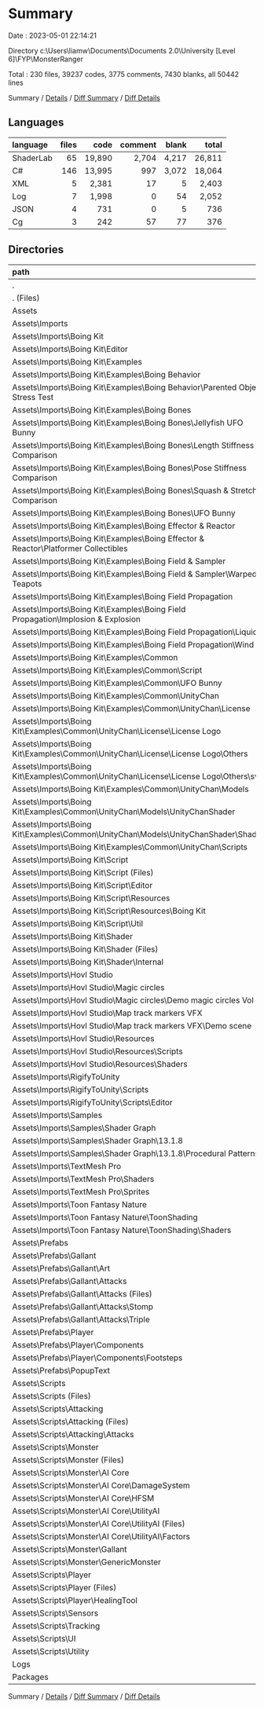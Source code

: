 # Summary

Date : 2023-05-01 22:14:21

Directory c:\\Users\\liamw\\Documents\\Documents 2.0\\University [Level 6]\\FYP\\MonsterRanger

Total : 230 files,  39237 codes, 3775 comments, 7430 blanks, all 50442 lines

Summary / [Details](details.md) / [Diff Summary](diff.md) / [Diff Details](diff-details.md)

## Languages
| language | files | code | comment | blank | total |
| :--- | ---: | ---: | ---: | ---: | ---: |
| ShaderLab | 65 | 19,890 | 2,704 | 4,217 | 26,811 |
| C# | 146 | 13,995 | 997 | 3,072 | 18,064 |
| XML | 5 | 2,381 | 17 | 5 | 2,403 |
| Log | 7 | 1,998 | 0 | 54 | 2,052 |
| JSON | 4 | 731 | 0 | 5 | 736 |
| Cg | 3 | 242 | 57 | 77 | 376 |

## Directories
| path | files | code | comment | blank | total |
| :--- | ---: | ---: | ---: | ---: | ---: |
| . | 230 | 39,237 | 3,775 | 7,430 | 50,442 |
| . (Files) | 2 | 1,923 | 14 | 2 | 1,939 |
| Assets | 219 | 34,746 | 3,761 | 7,372 | 45,879 |
| Assets\\Imports | 147 | 30,697 | 3,719 | 6,392 | 40,808 |
| Assets\\Imports\\Boing Kit | 93 | 12,871 | 1,212 | 2,808 | 16,891 |
| Assets\\Imports\\Boing Kit\\Editor | 1 | 353 | 32 | 52 | 437 |
| Assets\\Imports\\Boing Kit\\Examples | 45 | 2,707 | 308 | 555 | 3,570 |
| Assets\\Imports\\Boing Kit\\Examples\\Boing Behavior | 1 | 23 | 9 | 4 | 36 |
| Assets\\Imports\\Boing Kit\\Examples\\Boing Behavior\\Parented Object Stress Test | 1 | 23 | 9 | 4 | 36 |
| Assets\\Imports\\Boing Kit\\Examples\\Boing Bones | 7 | 246 | 64 | 85 | 395 |
| Assets\\Imports\\Boing Kit\\Examples\\Boing Bones\\Jellyfish UFO Bunny | 1 | 21 | 9 | 9 | 39 |
| Assets\\Imports\\Boing Kit\\Examples\\Boing Bones\\Length Stiffness Comparison | 1 | 50 | 9 | 16 | 75 |
| Assets\\Imports\\Boing Kit\\Examples\\Boing Bones\\Pose Stiffness Comparison | 1 | 59 | 10 | 19 | 88 |
| Assets\\Imports\\Boing Kit\\Examples\\Boing Bones\\Squash & Stretch Comparison | 1 | 48 | 9 | 16 | 73 |
| Assets\\Imports\\Boing Kit\\Examples\\Boing Bones\\UFO Bunny | 3 | 68 | 27 | 25 | 120 |
| Assets\\Imports\\Boing Kit\\Examples\\Boing Effector & Reactor | 2 | 63 | 18 | 22 | 103 |
| Assets\\Imports\\Boing Kit\\Examples\\Boing Effector & Reactor\\Platformer Collectibles | 2 | 63 | 18 | 22 | 103 |
| Assets\\Imports\\Boing Kit\\Examples\\Boing Field & Sampler | 2 | 106 | 14 | 28 | 148 |
| Assets\\Imports\\Boing Kit\\Examples\\Boing Field & Sampler\\Warped Teapots | 2 | 106 | 14 | 28 | 148 |
| Assets\\Imports\\Boing Kit\\Examples\\Boing Field Propagation | 6 | 316 | 9 | 76 | 401 |
| Assets\\Imports\\Boing Kit\\Examples\\Boing Field Propagation\\Implosion & Explosion | 3 | 110 | 0 | 29 | 139 |
| Assets\\Imports\\Boing Kit\\Examples\\Boing Field Propagation\\Liquid | 2 | 169 | 9 | 35 | 213 |
| Assets\\Imports\\Boing Kit\\Examples\\Boing Field Propagation\\Wind | 1 | 37 | 0 | 12 | 49 |
| Assets\\Imports\\Boing Kit\\Examples\\Common | 27 | 1,953 | 194 | 340 | 2,487 |
| Assets\\Imports\\Boing Kit\\Examples\\Common\\Script | 8 | 458 | 85 | 132 | 675 |
| Assets\\Imports\\Boing Kit\\Examples\\Common\\UFO Bunny | 1 | 161 | 9 | 32 | 202 |
| Assets\\Imports\\Boing Kit\\Examples\\Common\\UnityChan | 18 | 1,334 | 100 | 176 | 1,610 |
| Assets\\Imports\\Boing Kit\\Examples\\Common\\UnityChan\\License | 3 | 458 | 3 | 3 | 464 |
| Assets\\Imports\\Boing Kit\\Examples\\Common\\UnityChan\\License\\License Logo | 3 | 458 | 3 | 3 | 464 |
| Assets\\Imports\\Boing Kit\\Examples\\Common\\UnityChan\\License\\License Logo\\Others | 3 | 458 | 3 | 3 | 464 |
| Assets\\Imports\\Boing Kit\\Examples\\Common\\UnityChan\\License\\License Logo\\Others\\svg | 3 | 458 | 3 | 3 | 464 |
| Assets\\Imports\\Boing Kit\\Examples\\Common\\UnityChan\\Models | 13 | 690 | 58 | 137 | 885 |
| Assets\\Imports\\Boing Kit\\Examples\\Common\\UnityChan\\Models\\UnityChanShader | 13 | 690 | 58 | 137 | 885 |
| Assets\\Imports\\Boing Kit\\Examples\\Common\\UnityChan\\Models\\UnityChanShader\\Shader | 13 | 690 | 58 | 137 | 885 |
| Assets\\Imports\\Boing Kit\\Examples\\Common\\UnityChan\\Scripts | 2 | 186 | 39 | 36 | 261 |
| Assets\\Imports\\Boing Kit\\Script | 33 | 7,598 | 580 | 1,615 | 9,793 |
| Assets\\Imports\\Boing Kit\\Script (Files) | 19 | 5,020 | 342 | 1,085 | 6,447 |
| Assets\\Imports\\Boing Kit\\Script\\Editor | 6 | 997 | 54 | 190 | 1,241 |
| Assets\\Imports\\Boing Kit\\Script\\Resources | 1 | 366 | 75 | 80 | 521 |
| Assets\\Imports\\Boing Kit\\Script\\Resources\\Boing Kit | 1 | 366 | 75 | 80 | 521 |
| Assets\\Imports\\Boing Kit\\Script\\Util | 7 | 1,215 | 109 | 260 | 1,584 |
| Assets\\Imports\\Boing Kit\\Shader | 14 | 2,213 | 292 | 586 | 3,091 |
| Assets\\Imports\\Boing Kit\\Shader (Files) | 8 | 1,793 | 223 | 488 | 2,504 |
| Assets\\Imports\\Boing Kit\\Shader\\Internal | 6 | 420 | 69 | 98 | 587 |
| Assets\\Imports\\Hovl Studio | 25 | 2,294 | 1,347 | 253 | 3,894 |
| Assets\\Imports\\Hovl Studio\\Magic circles | 1 | 152 | 1 | 11 | 164 |
| Assets\\Imports\\Hovl Studio\\Magic circles\\Demo magic circles Vol 1 | 1 | 152 | 1 | 11 | 164 |
| Assets\\Imports\\Hovl Studio\\Map track markers VFX | 1 | 70 | 1 | 8 | 79 |
| Assets\\Imports\\Hovl Studio\\Map track markers VFX\\Demo scene | 1 | 70 | 1 | 8 | 79 |
| Assets\\Imports\\Hovl Studio\\Resources | 23 | 2,072 | 1,345 | 234 | 3,651 |
| Assets\\Imports\\Hovl Studio\\Resources\\Scripts | 11 | 675 | 116 | 89 | 880 |
| Assets\\Imports\\Hovl Studio\\Resources\\Shaders | 12 | 1,397 | 1,229 | 145 | 2,771 |
| Assets\\Imports\\RigifyToUnity | 3 | 130 | 77 | 35 | 242 |
| Assets\\Imports\\RigifyToUnity\\Scripts | 3 | 130 | 77 | 35 | 242 |
| Assets\\Imports\\RigifyToUnity\\Scripts\\Editor | 3 | 130 | 77 | 35 | 242 |
| Assets\\Imports\\Samples | 1 | 6 | 0 | 1 | 7 |
| Assets\\Imports\\Samples\\Shader Graph | 1 | 6 | 0 | 1 | 7 |
| Assets\\Imports\\Samples\\Shader Graph\\13.1.8 | 1 | 6 | 0 | 1 | 7 |
| Assets\\Imports\\Samples\\Shader Graph\\13.1.8\\Procedural Patterns | 1 | 6 | 0 | 1 | 7 |
| Assets\\Imports\\TextMesh Pro | 18 | 2,493 | 82 | 646 | 3,221 |
| Assets\\Imports\\TextMesh Pro\\Shaders | 17 | 2,338 | 82 | 644 | 3,064 |
| Assets\\Imports\\TextMesh Pro\\Sprites | 1 | 155 | 0 | 2 | 157 |
| Assets\\Imports\\Toon Fantasy Nature | 7 | 12,903 | 1,001 | 2,649 | 16,553 |
| Assets\\Imports\\Toon Fantasy Nature\\ToonShading | 7 | 12,903 | 1,001 | 2,649 | 16,553 |
| Assets\\Imports\\Toon Fantasy Nature\\ToonShading\\Shaders | 7 | 12,903 | 1,001 | 2,649 | 16,553 |
| Assets\\Prefabs | 11 | 511 | 2 | 146 | 659 |
| Assets\\Prefabs\\Gallant | 9 | 484 | 2 | 139 | 625 |
| Assets\\Prefabs\\Gallant\\Art | 2 | 73 | 2 | 13 | 88 |
| Assets\\Prefabs\\Gallant\\Attacks | 7 | 411 | 0 | 126 | 537 |
| Assets\\Prefabs\\Gallant\\Attacks (Files) | 5 | 274 | 0 | 89 | 363 |
| Assets\\Prefabs\\Gallant\\Attacks\\Stomp | 1 | 81 | 0 | 22 | 103 |
| Assets\\Prefabs\\Gallant\\Attacks\\Triple | 1 | 56 | 0 | 15 | 71 |
| Assets\\Prefabs\\Player | 1 | 13 | 0 | 3 | 16 |
| Assets\\Prefabs\\Player\\Components | 1 | 13 | 0 | 3 | 16 |
| Assets\\Prefabs\\Player\\Components\\Footsteps | 1 | 13 | 0 | 3 | 16 |
| Assets\\Prefabs\\PopupText | 1 | 14 | 0 | 4 | 18 |
| Assets\\Scripts | 61 | 3,538 | 40 | 834 | 4,412 |
| Assets\\Scripts (Files) | 2 | 1,042 | 14 | 27 | 1,083 |
| Assets\\Scripts\\Attacking | 3 | 173 | 0 | 64 | 237 |
| Assets\\Scripts\\Attacking (Files) | 2 | 116 | 0 | 44 | 160 |
| Assets\\Scripts\\Attacking\\Attacks | 1 | 57 | 0 | 20 | 77 |
| Assets\\Scripts\\Monster | 28 | 888 | 5 | 275 | 1,168 |
| Assets\\Scripts\\Monster (Files) | 2 | 28 | 4 | 12 | 44 |
| Assets\\Scripts\\Monster\\AI Core | 18 | 649 | 1 | 195 | 845 |
| Assets\\Scripts\\Monster\\AI Core\\DamageSystem | 2 | 94 | 1 | 33 | 128 |
| Assets\\Scripts\\Monster\\AI Core\\HFSM | 2 | 57 | 0 | 20 | 77 |
| Assets\\Scripts\\Monster\\AI Core\\UtilityAI | 14 | 498 | 0 | 142 | 640 |
| Assets\\Scripts\\Monster\\AI Core\\UtilityAI (Files) | 9 | 416 | 0 | 123 | 539 |
| Assets\\Scripts\\Monster\\AI Core\\UtilityAI\\Factors | 5 | 82 | 0 | 19 | 101 |
| Assets\\Scripts\\Monster\\Gallant | 4 | 75 | 0 | 22 | 97 |
| Assets\\Scripts\\Monster\\GenericMonster | 4 | 136 | 0 | 46 | 182 |
| Assets\\Scripts\\Player | 11 | 866 | 9 | 289 | 1,164 |
| Assets\\Scripts\\Player (Files) | 9 | 606 | 7 | 199 | 812 |
| Assets\\Scripts\\Player\\HealingTool | 2 | 260 | 2 | 90 | 352 |
| Assets\\Scripts\\Sensors | 4 | 202 | 1 | 70 | 273 |
| Assets\\Scripts\\Tracking | 3 | 136 | 0 | 39 | 175 |
| Assets\\Scripts\\UI | 5 | 98 | 8 | 27 | 133 |
| Assets\\Scripts\\Utility | 5 | 133 | 3 | 43 | 179 |
| Logs | 7 | 1,998 | 0 | 54 | 2,052 |
| Packages | 2 | 570 | 0 | 2 | 572 |

Summary / [Details](details.md) / [Diff Summary](diff.md) / [Diff Details](diff-details.md)